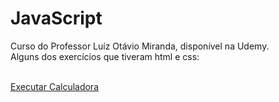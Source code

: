 # JavaScript

Curso do Professor Luíz Otávio Miranda, disponível na Udemy.<br>
Alguns dos exercícios que tiveram html e css:<br>

<br><a href="https://fercastor.github.io/JavaScript-Udemy/aula059/index.html" target="_blank">Executar Calculadora
